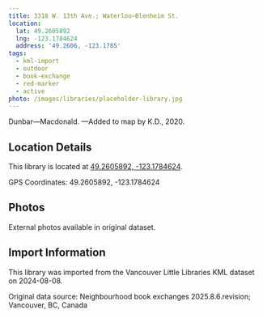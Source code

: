 ```yaml
---
title: 3318 W. 13th Ave.; Waterloo—Blenheim St.
location:
  lat: 49.2605892
  lng: -123.1784624
  address: '49.2606, -123.1785'
tags:
  - kml-import
  - outdoor
  - book-exchange
  - red-marker
  - active
photo: /images/libraries/placeholder-library.jpg
---
```

Dunbar—Macdonald.
—Added to map by K.D., 2020.

## Location Details

This library is located at [49.2605892, -123.1784624](https://www.google.com/maps?q=49.2605892,-123.1784624).

GPS Coordinates: 49.2605892, -123.1784624

## Photos

External photos available in original dataset.

## Import Information

This library was imported from the Vancouver Little Libraries KML dataset on 2024-08-08.

Original data source: Neighbourhood book exchanges 2025.8.6.revision; Vancouver, BC, Canada
